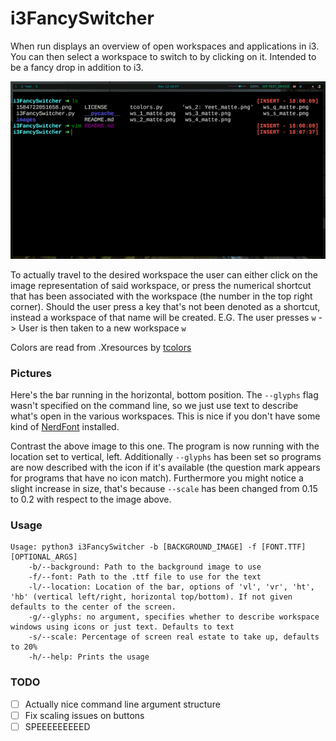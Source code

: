 # i3FancySwitcher
When run displays an overview of open workspaces and applications in i3. You
can then select a workspace to switch to by clicking on it. Intended to be a
fancy drop in addition to i3.

![Current State](images/example.gif)

To actually travel to the desired workspace the user can either click on the image
representation of said workspace, or press the numerical shortcut that has been 
associated with the workspace (the number in the top right corner). Should the user
press a key that's not been denoted as a shortcut, instead a workspace of that name
will be created. E.G. The user presses `w` -> User is then taken to a new workspace
`w`

Colors are read from .Xresources by [tcolors](https://github.com/mkoskar/tcolors)

### Pictures
Here's the bar running in the horizontal, bottom position. The `--glyphs` flag
wasn't specified on the command line, so we just use text to describe what's
open in the various workspaces. This is nice if you don't have some kind of [NerdFont]()
installed.

[](images/horizontal_bottom_no_glyph.png)

Contrast the above image to this one. The program is now running with the location
set to vertical, left. Additionally `--glyphs` has been set so programs are now
described with the icon if it's available (the question mark appears for programs that
have no icon match). Furthermore you might notice a slight increase in size, that's
because `--scale` has been changed from 0.15 to 0.2 with respect to the image above.

[](images/vertical_left_glyphs.png)

### Usage
```
Usage: python3 i3FancySwitcher -b [BACKGROUND_IMAGE] -f [FONT.TTF] [OPTIONAL_ARGS]
	-b/--background: Path to the background image to use
	-f/--font: Path to the .ttf file to use for the text
	-l/--location: Location of the bar, options of 'vl', 'vr', 'ht', 'hb' (vertical left/right, horizontal top/bottom). If not given defaults to the center of the screen.
	-g/--glyphs: no argument, specifies whether to describe workspace windows using icons or just text. Defaults to text
	-s/--scale: Percentage of screen real estate to take up, defaults to 20%
	-h/--help: Prints the usage
```

### TODO
- [ ] Actually nice command line argument structure
- [ ] Fix scaling issues on buttons
- [ ] SPEEEEEEEEED

